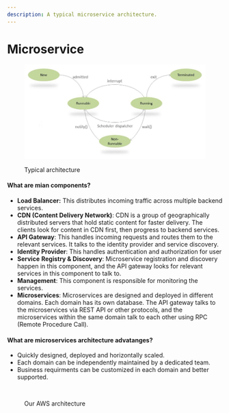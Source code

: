 ```yaml
---
description: A typical microservice architecture.
---
```


# Microservice

<figure><img src="../.gitbook/assets/image.png" alt=""><figcaption><p>Typical architecture</p></figcaption></figure>

#### What are mian components?

* **Load Balancer:** This distributes incoming traffic across multiple backend services.
* **CDN (Content Delivery Network)**: CDN is a group of geographically distributed servers that hold static content for faster delivery. The clients look for content in CDN first, then progress to backend services.
* **API Gateway**: This handles incoming requests and routes them to the relevant services. It talks to the identity provider and service discovery.
* **Identity Provider**: This handles authentication and authorization for user
* **Service** **Registry & Discovery**: Microservice registration and discovery happen in this component, and the API gateway looks for relevant services in this component to talk to.
* **Management**: This component is responsible for monitoring the services.
* **Microservices**: Microservices are designed and deployed in different domains. Each domain has its own database. The API gateway talks to the microservices via REST API or other protocols, and the microservices within the same domain talk to each other using RPC (Remote Procedure Call).

#### What are microservices architecture advatanges?

* Quickly designed, deployed and horizontally scaled.
* Each domain can be independently maintained by a dedicated team.
* Business requirments can be customized in each domain and better supported.

<figure><img src="https://lh5.googleusercontent.com/axSRzD0no2BNCYASAcDWXrvVpM1XcSL80mP4WQ0xs8P6vksJgMfbjoP70fsBmOLGm7kDTyRnUOumzuRqBkUm678p9UXHaIfdkQUnwG77GMghUb9qsMB5II4AFHK7NPjJsH9Kx44vhWj5k1cD8X9UiLo" alt=""><figcaption><p>Our AWS architecture</p></figcaption></figure>
